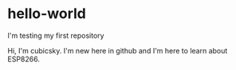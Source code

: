 # hello-world
I'm testing my first repository

Hi, I'm cubicsky. I'm new here in github and I'm here to learn about ESP8266.
